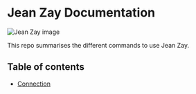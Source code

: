# Jean Zay Documentation

![Jean Zay image](https://www.essonne.fr/fileadmin/actus6/supercalculateur-Jean-Zay.jpg)

This repo summarises the different commands to use Jean Zay. 

## Table of contents

- [Connection](docs/connection.md)
